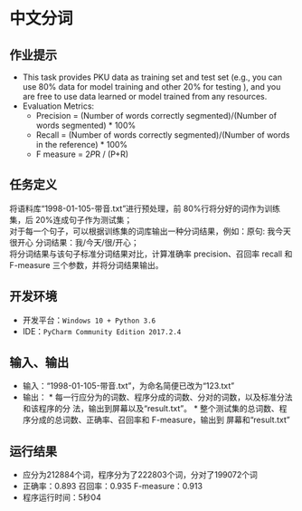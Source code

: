 # 中文分词
## 作业提示
- This task provides PKU data as training set and test set (e.g., you can use 80% data for model training and other 20% for testing ), and you are free to use data learned or model trained from any resources.
- Evaluation Metrics:
  * Precision = (Number of words correctly segmented)/(Number of words segmented) * 100%
  * Recall = (Number of words correctly segmented)/(Number of words in the reference) * 100%
  * F measure = 2*P*R / (P+R)
## 任务定义
将语料库“1998-01-105-带音.txt”进行预处理，前 80%行将分好的词作为训练集，后 20%连成句子作为测试集；   
对于每一个句子，可以根据训练集的词库输出一种分词结果，例如：原句: 我今天很开心 分词结果：我/今天/很/开心；  
将分词结果与该句子标准分词结果对比，计算准确率 precision、召回率 recall 和 F-measure 三个参数，并将分词结果输出。
## 开发环境
- 开发平台：`Windows 10 + Python 3.6`
- IDE：`PyCharm Community Edition 2017.2.4`
## 输入、输出
- 输入：“1998-01-105-带音.txt”，为命名简便已改为“123.txt”
- 输出：
      * 每一行应分为的词数、程序分成的词数、分对的词数，以及标准分法和该程序的分
法，输出到屏幕以及“result.txt”。
      * 整个测试集的总词数、程序分成的总词数、正确率、召回率和 F-measure，输出到
屏幕和“result.txt” 
## 运行结果
- 应分为212884个词，程序分为了222803个词，分对了199072个词
- 正确率：0.893 召回率：0.935 F-measure：0.913
- 程序运行时间：5秒04
